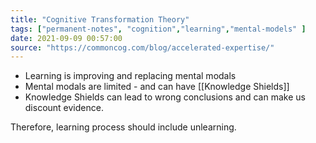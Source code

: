 ```yaml
---
title: "Cognitive Transformation Theory"
tags: ["permanent-notes", "cognition","learning","mental-models" ]
date: 2021-09-09 00:57:00
source: "https://commoncog.com/blog/accelerated-expertise/"
---
```


- Learning is improving and replacing mental modals
- Mental modals are limited - and can have [[Knowledge Shields]]
- Knowledge Shields can lead to wrong conclusions and can make us discount evidence.

Therefore, learning process should include unlearning.
